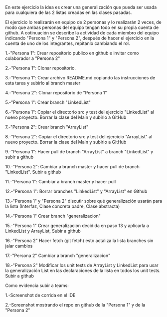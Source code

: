 En este ejercicio la idea es crear una generalización que pueda ser usada para cualquiera de las 2 listas creadas en las clases pasadas.

El ejercicio lo realizarán en equipo de 2 personas y lo realizarán 2 veces, de modo que ambas personas del equipo tengan todo en su propia cuenta de github. A cotinuación se describe la actividad de cada miembro del equipo indicando "Persona 1" y "Persona 2", después de hacer el ejercicio en la cuenta de uno de los integrantes, repítanlo cambiando el rol. 

1.-"Persona 1": Crear repositorio publico en github e invitar como colaborador a "Persona 2"

2.-"Persona 1": Clonar repositorio.

3.-"Persona 1": Crear archivo README.md copiando las instrucciones de esta tarea y subirlo al branch master

4.-"Persona 2": Clonar repositorio de "Persona 1"

5.-"Persona 1": Crear branch "LinkedList"

6.-"Persona 1": Copiar el directorio src y test del ejercicio "LinkedList" al nuevo proyecto. Borrar la clase del Main y subirlo a GitHub

7.-"Persona 2": Crear branch "ArrayList"

8.-"Persona 2": Copiar el directorio src y test del ejercicio "ArrayList" al nuevo proyecto. Borrar la clase del Main y subirlo a GitHub

9.-"Persona 1": Hacer pull de branch "ArrayList" a branch "LinkedList" y subir a github

10.-"Persona 2": Cambiar a branch master y hacer pull de branch "LinkedList". Subir a github

11.-"Persona 1": Cambiar a branch master y hacer pull 

12.-"Persona 1": Borrar branches "LinkedList" y "ArrayList" en Github

13.-"Persona 1" y "Persona 2" discutir sobre qué generalización usarán para la lista (Interfaz, Clase concreta padre, Clase abstracta) 

14.-"Persona 1" Crear branch "generalizacion" 

15.-"Persona 1" Crear generalización decidida en paso 13 y aplicarla a LinkedList y ArrayList, Subir a github

16.-"Persona 2" Hacer fetch (git fetch) esto actaliza la lista branches sin jalar cambios

17.-"Persona 2" Cambiar a branch "generalizacion"

18.-"Persona 2" Modificar los unit tests de ArrayList y LinkedList para usar la generalización List en las declaraciones de la lista en todos los unit tests. Subir a github


Como evidencia subir a teams:

1.-Screenshot de corrida en el IDE

2.-Screenshot mostrando el repo en github de la "Persona 1" y de la "Persona 2"
